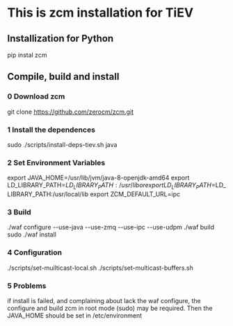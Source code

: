 # This is zcm installation for TiEV
## Installization for Python
pip instal zcm
## Compile, build and install
### 0 Download zcm
git clone https://github.com/zerocm/zcm.git
### 1 Install the dependences
sudo ./scripts/install-deps-tiev.sh
java
### 2 Set Environment Variables
export JAVA_HOME=/usr/lib/jvm/java-8-openjdk-amd64
export LD_LIBRARY_PATH=$LD_LIBRARY_PATH:/usr/lib or
export LD_LIBRARY_PATH=$LD_LIBRARY_PATH:/usr/local/lib
export ZCM_DEFAULT_URL=ipc
### 3 Build
./waf configure --use-java --use-zmq --use-ipc --use-udpm
./waf build
sudo ./waf install
### 4 Configuration
./scripts/set-muilticast-local.sh
./scripts/set-multicast-buffers.sh
### 5 Problems
if install is failed, and complaining about lack the waf configure, the configure and build zcm in root mode (sudo) may be required.
Then the JAVA_HOME should be set in /etc/environment

